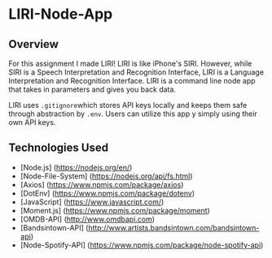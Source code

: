 # LIRI-Node-App

## Overview

For this assignment I made LIRI! LIRI is like iPhone's SIRI. However, while SIRI is a Speech Interpretation and Recognition Interface, LIRI is a Language Interpretation and Recognition Interface. LIRI is a command line node app that takes in parameters and gives you back data.

LIRI uses `.gitignore`which stores API keys locally and keeps them safe through abstraction by `.env`. Users can utilize this app y simply using their own API keys. 

## Technologies Used 

* [Node.js] (https://nodejs.org/en/)
* [Node-File-System] (https://nodejs.org/api/fs.html)
* [Axios] (https://www.npmjs.com/package/axios)
* [DotEnv] (https://www.npmjs.com/package/dotenv)
* [JavaScript] (https://www.javascript.com/)
* [Moment.js] (https://www.npmjs.com/package/moment)
* [OMDB-API] (http://www.omdbapi.com)
* [Bandsintown-API] (http://www.artists.bandsintown.com/bandsintown-api)
* [Node-Spotify-API] (https://www.npmjs.com/package/node-spotify-api)




